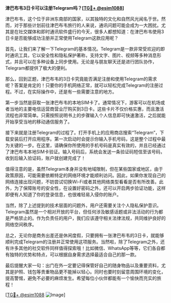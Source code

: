 **津巴布韦3日卡可以注册Telegram吗？[[TG💪+ @esim1088](https://t.me/s/esim1088)]**

津巴布韦，这个位于非洲东南部的国家，以其独特的文化和自然风光闻名于世。然而，对于那些计划前往津巴布韦旅行的人来说，通讯问题可能会成为一大困扰。尤其是在社交媒体和即时通讯软件盛行的今天，很多人都想知道：在津巴布韦使用3日卡是否能够成功注册并正常使用Telegram这款应用呢？

首先，让我们来了解一下Telegram的基本情况。Telegram是一款非常受欢迎的即时通讯工具，它以安全性和隐私保护著称，支持文字、图片、视频等多种消息形式，并且可以在多种设备上同步使用。无论是与朋友聊天还是进行团队协作，Telegram都提供了极大的便利。

那么，回到正题，津巴布韦的3日卡究竟能否满足注册和使用Telegram的需求呢？答案是肯定的！只要你的手机网络正常，就可以轻松完成Telegram的注册过程。不过，在实际操作中，还是有一些需要注意的地方。

第一步当然是获取一张津巴布韦的本地SIM卡了。通常情况下，游客可以在机场或者当地的主要电信运营商营业厅购买到3日卡。这些卡片不仅价格实惠，而且激活流程也非常简单。只需按照说明书上的步骤输入个人信息即可快速激活，之后就能开始享受当地的移动通信服务了。

接下来就是注册Telegram的过程了。打开手机上的应用商店搜索“Telegram”，下载安装后打开应用程序。第一次启动时会提示你输入手机号码，这是整个过程中最为关键的一步。在这里，请确保你所使用的手机号码是真实有效的，并且已经通过了津巴布韦本地SIM卡验证。输入号码后，系统会发送一条验证码短信至该号码，收到后输入验证码，账户就创建完成了！

值得注意的是，虽然Telegram本身并没有地域限制，但在某些国家或地区，由于政策原因，可能需要依赖特定的网络环境才能顺利访问。因此，如果你发现自己的网络连接出现问题，不妨尝试切换Wi-Fi或者其他网络类型看看是否有所改善。此外，为了保障账号的安全性，在设置好密码之外，还可以开启两步验证功能，这样即便有人知道了你的登录信息，也很难轻易入侵你的账户。

当然，除了上述提到的技术层面的问题外，用户还需要关注个人隐私保护意识。Telegram虽然是一个相对开放的平台，但任何涉及敏感话题或非法活动的行为都是严格禁止的。作为负责任的用户，我们应该遵守相关法律法规，共同维护良好的网络空间秩序。

总之，无论你是商务出差还是休闲度假，只要拥有一张津巴布韦的3日卡，就能够顺利完成Telegram的注册并正常使用这项服务。当然啦，除了Telegram之外，还有许多其他的社交软件同样值得探索哦！比如微信、WhatsApp等等，它们各自都有独特的优势和特点，可以根据自身需求选择最适合自己的那一款。

最后提醒大家一句：出门在外一定要记得保管好自己的随身物品以及重要资料，尤其是护照、钱包等贵重物品更不能掉以轻心。同时也要时刻留意周围环境的变化，提高警惕，避免不必要的麻烦发生。希望每位小伙伴都能有一个愉快而充实的旅程！

[[TG💪+ @esim1088](https://t.me/s/esim1088) ![Image](https://i.postimg.cc/4NQfJmqS/Snipaste-2025-05-13-00-14-12.png)]
